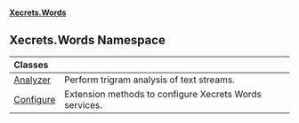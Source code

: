 #### [Xecrets.Words](index.md 'index')

## Xecrets.Words Namespace

| Classes | |
| :--- | :--- |
| [Analyzer](Xecrets.Words.Analyzer.md 'Xecrets.Words.Analyzer') | Perform trigram analysis of text streams. |
| [Configure](Xecrets.Words.Configure.md 'Xecrets.Words.Configure') | Extension methods to configure Xecrets Words services. |
